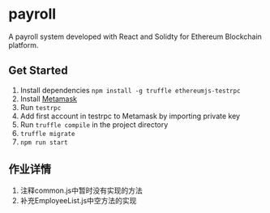 # payroll

A payroll system developed with React and Solidty for Ethereum Blockchain platform. 

## Get Started

1. Install dependencies `npm install -g truffle ethereumjs-testrpc`
1. Install [Metamask](https://metamask.io/)
1. Run `testrpc`
1. Add first account in testrpc to Metamask by importing private key
1. Run `truffle compile` in the project directory
1. `truffle migrate`
1. `npm run start`


## 作业详情
1. 注释common.js中暂时没有实现的方法
1. 补充EmployeeList.js中空方法的实现
